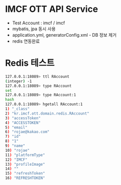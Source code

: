 # IMCF OTT API Service
- Test Account : imcf / imcf
- mybatis, jpa 동시 사용
- application.yml, generatorConfig.xml - DB 정보 제거
- redis 연동완료

# Redis 테스트
```bash
127.0.0.1:18089> ttl RAccount
(integer) -1
127.0.0.1:18089> type RAccount
set
127.0.0.1:18089> type RAccount:1
hash
127.0.0.1:18089> hgetall RAccount:1
1) "_class"
2) "kr.imcf.ott.domain.redis.RAccount"
3) "accessToken"
4) "ACCESSTOKEN"
5) "email"
6) "rojae@kakao.com"
7) "id"
8) "1"
9) "name"
10) "rojae"
11) "platformType"
12) "IMCF"
13) "profileImage"
14) ""
15) "refreshToken"
16) "REFRESHTOKEN"
```